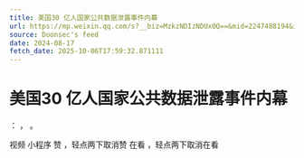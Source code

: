 ```yaml
---
title: 美国30 亿人国家公共数据泄露事件内幕
url: https://mp.weixin.qq.com/s?__biz=MzkzNDIzNDUxOQ==&mid=2247488194&idx=1&sn=07b5d769aa6eb931bdf2fa371366784b
source: Doonsec's feed
date: 2024-08-17
fetch_date: 2025-10-06T17:59:32.871111
---
```


# 美国30 亿人国家公共数据泄露事件内幕

：
，
。

视频
小程序
赞
，轻点两下取消赞
在看
，轻点两下取消在看